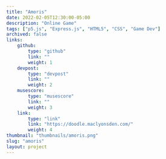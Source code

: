 ```yaml
---
title: "Amoris"
date: 2022-02-05T12:30:00-05:00
description: "Online Game"
tags: ["p5.js", "Express.js", "HTML5", "CSS", "Game Dev"]
archived: false
links: 
    github: 
        type: "github"
        link: ""
        weight: 1
    devpost:
        type: "devpost"
        link: ""
        weight: 2
    musescore:
        type: "musescore"
        link: ""
        weight: 3
    link:
        type: "link"
        link: "https://doodle.maclyonsden.com/"
        weight: 4
thumbnail: "thumbnails/amoris.png"
slug: "amoris"
layout: project
---
```


